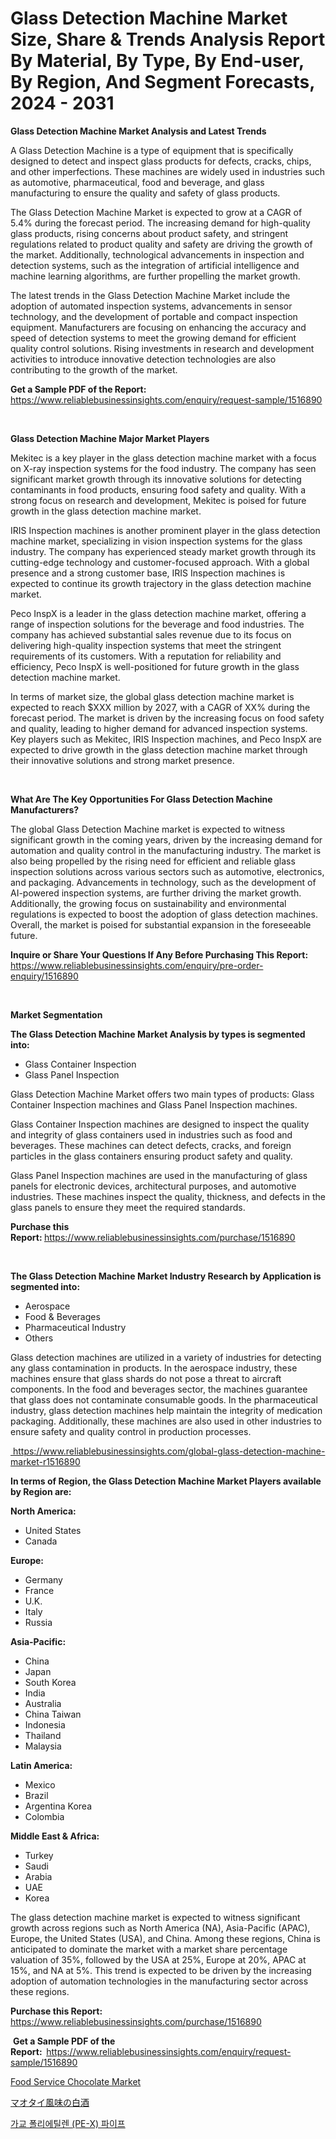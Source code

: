 <p><h1>Glass Detection Machine Market Size, Share & Trends Analysis Report By Material, By Type, By End-user, By Region, And Segment Forecasts, 2024 - 2031</h1></p><p><strong>Glass Detection Machine Market Analysis and Latest Trends</strong></p>
<p><p>A Glass Detection Machine is a type of equipment that is specifically designed to detect and inspect glass products for defects, cracks, chips, and other imperfections. These machines are widely used in industries such as automotive, pharmaceutical, food and beverage, and glass manufacturing to ensure the quality and safety of glass products.</p><p>The Glass Detection Machine Market is expected to grow at a CAGR of 5.4% during the forecast period. The increasing demand for high-quality glass products, rising concerns about product safety, and stringent regulations related to product quality and safety are driving the growth of the market. Additionally, technological advancements in inspection and detection systems, such as the integration of artificial intelligence and machine learning algorithms, are further propelling the market growth.</p><p>The latest trends in the Glass Detection Machine Market include the adoption of automated inspection systems, advancements in sensor technology, and the development of portable and compact inspection equipment. Manufacturers are focusing on enhancing the accuracy and speed of detection systems to meet the growing demand for efficient quality control solutions. Rising investments in research and development activities to introduce innovative detection technologies are also contributing to the growth of the market.</p></p>
<p><strong>Get a Sample PDF of the Report:&nbsp;</strong> <a href="https://www.reliablebusinessinsights.com/enquiry/request-sample/1516890">https://www.reliablebusinessinsights.com/enquiry/request-sample/1516890</a></p>
<p>&nbsp;</p>
<p><strong>Glass Detection Machine Major Market Players</strong></p>
<p><p>Mekitec is a key player in the glass detection machine market with a focus on X-ray inspection systems for the food industry. The company has seen significant market growth through its innovative solutions for detecting contaminants in food products, ensuring food safety and quality. With a strong focus on research and development, Mekitec is poised for future growth in the glass detection machine market.</p><p>IRIS Inspection machines is another prominent player in the glass detection machine market, specializing in vision inspection systems for the glass industry. The company has experienced steady market growth through its cutting-edge technology and customer-focused approach. With a global presence and a strong customer base, IRIS Inspection machines is expected to continue its growth trajectory in the glass detection machine market.</p><p>Peco InspX is a leader in the glass detection machine market, offering a range of inspection solutions for the beverage and food industries. The company has achieved substantial sales revenue due to its focus on delivering high-quality inspection systems that meet the stringent requirements of its customers. With a reputation for reliability and efficiency, Peco InspX is well-positioned for future growth in the glass detection machine market.</p><p>In terms of market size, the global glass detection machine market is expected to reach $XXX million by 2027, with a CAGR of XX% during the forecast period. The market is driven by the increasing focus on food safety and quality, leading to higher demand for advanced inspection systems. Key players such as Mekitec, IRIS Inspection machines, and Peco InspX are expected to drive growth in the glass detection machine market through their innovative solutions and strong market presence.</p></p>
<p>&nbsp;</p>
<p><strong>What Are The Key Opportunities For Glass Detection Machine Manufacturers?</strong></p>
<p><p>The global Glass Detection Machine market is expected to witness significant growth in the coming years, driven by the increasing demand for automation and quality control in the manufacturing industry. The market is also being propelled by the rising need for efficient and reliable glass inspection solutions across various sectors such as automotive, electronics, and packaging. Advancements in technology, such as the development of AI-powered inspection systems, are further driving the market growth. Additionally, the growing focus on sustainability and environmental regulations is expected to boost the adoption of glass detection machines. Overall, the market is poised for substantial expansion in the foreseeable future.</p></p>
<p><strong>Inquire or Share Your Questions If Any Before Purchasing This Report:</strong> <a href="https://www.reliablebusinessinsights.com/enquiry/pre-order-enquiry/1516890">https://www.reliablebusinessinsights.com/enquiry/pre-order-enquiry/1516890</a></p>
<p>&nbsp;</p>
<p><strong>Market Segmentation</strong></p>
<p><strong>The Glass Detection Machine Market Analysis by types is segmented into:</strong></p>
<p><ul><li>Glass Container Inspection</li><li>Glass Panel Inspection</li></ul></p>
<p><p>Glass Detection Machine Market offers two main types of products: Glass Container Inspection machines and Glass Panel Inspection machines. </p><p>Glass Container Inspection machines are designed to inspect the quality and integrity of glass containers used in industries such as food and beverages. These machines can detect defects, cracks, and foreign particles in the glass containers ensuring product safety and quality.</p><p>Glass Panel Inspection machines are used in the manufacturing of glass panels for electronic devices, architectural purposes, and automotive industries. These machines inspect the quality, thickness, and defects in the glass panels to ensure they meet the required standards.</p></p>
<p><strong>Purchase this Report:&nbsp;</strong><a href="https://www.reliablebusinessinsights.com/purchase/1516890">https://www.reliablebusinessinsights.com/purchase/1516890</a></p>
<p>&nbsp;</p>
<p><strong>The Glass Detection Machine Market Industry Research by Application is segmented into:</strong></p>
<p><ul><li>Aerospace</li><li>Food & Beverages</li><li>Pharmaceutical Industry</li><li>Others</li></ul></p>
<p><p>Glass detection machines are utilized in a variety of industries for detecting any glass contamination in products. In the aerospace industry, these machines ensure that glass shards do not pose a threat to aircraft components. In the food and beverages sector, the machines guarantee that glass does not contaminate consumable goods. In the pharmaceutical industry, glass detection machines help maintain the integrity of medication packaging. Additionally, these machines are also used in other industries to ensure safety and quality control in production processes.</p></p>
<p><a href="https://www.reliablebusinessinsights.com/global-glass-detection-machine-market-r1516890">&nbsp;https://www.reliablebusinessinsights.com/global-glass-detection-machine-market-r1516890</a></p>
<p><strong>In terms of Region, the Glass Detection Machine Market Players available by Region are:</strong></p>
<p>
    <p> <strong> North America: </strong>
        <ul>
            <li>United States</li>
            <li>Canada</li>
        </ul>
        </p> 
    <p> <strong> Europe: </strong>
        <ul>
            <li>Germany</li>
            <li>France</li>
            <li>U.K.</li>
            <li>Italy</li>
            <li>Russia</li>
        </ul>
        </p> 
    <p> <strong> Asia-Pacific: </strong>
        <ul>
            <li>China</li>
            <li>Japan</li>
            <li>South Korea</li>
            <li>India</li>
            <li>Australia</li>
            <li>China Taiwan</li>
            <li>Indonesia</li>
            <li>Thailand</li>
            <li>Malaysia</li>
        </ul>
        </p> 
    <p> <strong> Latin America: </strong>
        <ul>
            <li>Mexico</li>
            <li>Brazil</li>
            <li>Argentina Korea</li>
            <li>Colombia</li>
        </ul>
        </p> 
    <p> <strong> Middle East & Africa: </strong>
        <ul>
            <li>Turkey</li>
            <li>Saudi</li>
            <li>Arabia</li>
            <li>UAE</li>
            <li>Korea</li>
        </ul>
    </p>
    </p>
<p><p>The glass detection machine market is expected to witness significant growth across regions such as North America (NA), Asia-Pacific (APAC), Europe, the United States (USA), and China. Among these regions, China is anticipated to dominate the market with a market share percentage valuation of 35%, followed by the USA at 25%, Europe at 20%, APAC at 15%, and NA at 5%. This trend is expected to be driven by the increasing adoption of automation technologies in the manufacturing sector across these regions.</p></p>
<p><strong>Purchase this Report: </strong><a href="https://www.reliablebusinessinsights.com/purchase/1516890">https://www.reliablebusinessinsights.com/purchase/1516890</a></p>
<p>&nbsp;<strong>Get a Sample PDF of the Report:&nbsp;&nbsp;</strong><a href="https://www.reliablebusinessinsights.com/enquiry/request-sample/1516890">https://www.reliablebusinessinsights.com/enquiry/request-sample/1516890</a></p>
<p><strong></strong></p>
<p><p><a href="https://view.publitas.com/reportprime-1/global-food-service-chocolate-industry-types-applications-market-players-regional-growth-analysis-and-future-scenarios-2024-2031/">Food Service Chocolate Market</a></p><p><a href="https://medium.com/@wgloverbetty988/%E8%8C%85%E5%8F%B0%E5%91%B3%E3%81%AE%E7%99%BD%E9%85%92%E5%B8%82%E5%A0%B4%E4%BA%88%E6%B8%AC-%E5%B8%82%E5%A0%B4%E5%8B%95%E5%90%91%E3%81%8A%E3%82%88%E3%81%B3%E5%BD%B1%E9%9F%BF%E5%88%86%E6%9E%90-2024%E5%B9%B4-2031%E5%B9%B4-0e16d15bdce7">マオタイ風味の白酒</a></p><p><a href="https://medium.com/@dannellburge39/%ED%81%AC%EB%A1%9C%EC%8A%A4%EB%A7%81%ED%81%AC-%ED%8F%B4%EB%A6%AC%EC%97%90%ED%8B%B8%EB%A0%8C-pe-x-%ED%8C%8C%EC%9D%B4%ED%94%84-%EC%8B%9C%EC%9E%A5-%EC%A0%90%EC%9C%A0%EC%9C%A8-%EB%B0%8F-%EC%8B%9C%EC%9E%A5-%EB%B6%84%EC%84%9D-%EC%84%B1%EC%9E%A5-%EB%8F%99%ED%96%A5-%EB%B0%8F-2024%EB%85%84-2031%EB%85%84-%EA%B8%B0%EA%B0%84%EC%9D%84-%EC%9C%84%ED%95%9C-%EC%98%88%EC%B8%A1-1742421f8cb4">가교 폴리에틸렌 (PE-X) 파이프</a></p></p>